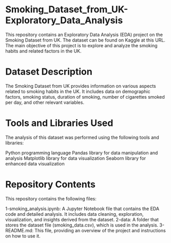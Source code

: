 # Smoking_Dataset_from_UK-Exploratory_Data_Analysis
This repository contains an Exploratory Data Analysis (EDA) project on the Smoking Dataset from UK. The dataset can be found on Kaggle at this URL. The main objective of this project is to explore and analyze the smoking habits and related factors in the UK.

# Dataset Description
The Smoking Dataset from UK provides information on various aspects related to smoking habits in the UK. It includes data on demographic factors, smoking status, duration of smoking, number of cigarettes smoked per day, and other relevant variables.

# Tools and Libraries Used
The analysis of this dataset was performed using the following tools and libraries:

Python programming language
Pandas library for data manipulation and analysis
Matplotlib library for data visualization
Seaborn library for enhanced data visualization

# Repository Contents
This repository contains the following files:

1-smoking_analysis.ipynb: A Jupyter Notebook file that contains the EDA code and detailed analysis. It includes data cleaning, exploration, visualization, and insights derived from the dataset.
2-data: A folder that stores the dataset file (smoking_data.csv), which is used in the analysis.
3-README.md: This file, providing an overview of the project and instructions on how to use it.

